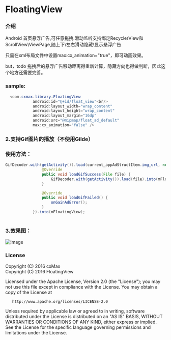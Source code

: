 # FloatingView

### 介绍
Android 首页悬浮广告,可任意拖拽.滑动监听支持绑定RecyclerView和ScrollView\ViewPage,随上下\左右滑动隐藏\显示悬浮广告

只需在xml布局文件中设置max:cx_animation="true"，即可动画效果。

but，todo 拖拽后的悬浮广告移动距离得重新计算，隐藏方向也得做判断，因此这个地方还需要完善。

### sample:
```java
  <com.cxmax.library.FloatingView
            android:id="@+id/float_view"<br/>
            android:layout_width="wrap_content"
            android:layout_height="wrap_content"
            android:layout_margin="16dp"
            android:src="@mipmap/float_ad_default"
            max:cx_animation="false" />
 ``` 
### 2.支持Gif图片的播放（不使用Gilde）
### 使用方法：
```java
GifDecoder.with(getActivity()).load(current_appAdStructItem.img_url, new GifDecoder.OnLoadGifListener() {
                @Override
                public void loadGifSuccess(File file) {
                    GifDecoder.with(getActivity()).load(file).into(mFloatingView);
                }

                @Override
                public void loadGifFailed() {
                    onGainAdError();
                }
            }).into(mFloatingView);
            
  ```     
  
### 3.效果图：
  
  ![image](https://raw.githubusercontent.com/cxMax/FloatingView/master/app/asset/profile.png)
  
### License
   Copyright (C) 2016 cxMax  
   Copyright (C) 2016 FloatingView

   Licensed under the Apache License, Version 2.0 (the "License");
   you may not use this file except in compliance with the License.
   You may obtain a copy of the License at

       http://www.apache.org/licenses/LICENSE-2.0

   Unless required by applicable law or agreed to in writing, software
   distributed under the License is distributed on an "AS IS" BASIS,
   WITHOUT WARRANTIES OR CONDITIONS OF ANY KIND, either express or implied.
   See the License for the specific language governing permissions and
   limitations under the License.
